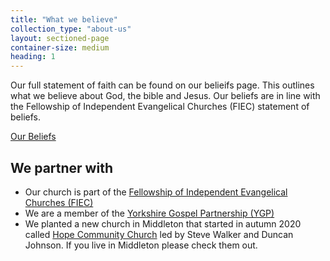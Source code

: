 ```yaml
---
title: "What we believe"
collection_type: "about-us"
layout: sectioned-page
container-size: medium
heading: 1
---
```


Our full statement of faith can be found on our belieifs page. This outlines what we believe about God, the bible and Jesus. Our beliefs are in line with the Fellowship of Independent Evangelical Churches (FIEC) statement of beliefs.

<div class="text-center">
  <a class="button accent-button" href="/beliefs/">Our Beliefs</a>
</div>

## We partner with
 
- Our church is part of the <a href="https://fiec.org.uk">Fellowship of Independent Evangelical Churches (FIEC)</a>
- We are a member of the <a href="http://ygp.org.uk">Yorkshire Gospel Partnership (YGP)</a>
- We planted a new church in Middleton that started in autumn 2020 called <a class="external-link" href="https://hopemiddleton.co.uk">Hope Community Church</a> led by Steve Walker and Duncan Johnson. If you live in Middleton please check them out.
